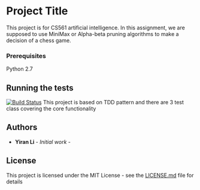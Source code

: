 # Project Title

This project is for CS561 artificial intelligence. In this assignment, 
we are supposed to use MiniMax or Alpha-beta pruning algorithms to 
make a decision of a chess game.

### Prerequisites

Python 2.7

## Running the tests
[![Build Status](https://travis-ci.org/liyiran/adversarial-search.svg?branch=master)](https://travis-ci.org/liyiran/adversarial-search)
This project is based on TDD pattern and there are 3 test class covering 
the core functionality


## Authors

* **Yiran Li** - *Initial work* - 


## License

This project is licensed under the MIT License - see the [LICENSE.md](LICENSE.md) file for details
